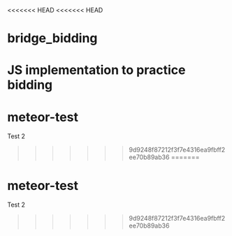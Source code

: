 <<<<<<< HEAD
<<<<<<< HEAD
# bridge_bidding
JS implementation to practice bidding
=======
# meteor-test
Test 2
>>>>>>> 9d9248f87212f3f7e4316ea9fbff2ee70b89ab36
=======
# meteor-test
Test 2
>>>>>>> 9d9248f87212f3f7e4316ea9fbff2ee70b89ab36
